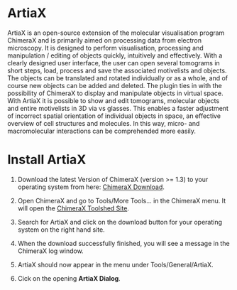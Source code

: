 # ArtiaX

ArtiaX is an open-source extension of the molecular visualisation program ChimeraX and is primarily aimed on processing 
data from electron microscopy. It is designed to perform visualisation, processing and manipulation / editing of objects 
quickly, intuitively and effectively. With a clearly designed user interface, the user can open several tomograms in 
short steps, load, process and save the associated motivelists and objects. The objects can be translated and rotated 
individually or as a whole, and of course new objects can be added and deleted. The plugin ties in with the possibility 
of ChimeraX to display and manipulate objects in virtual space. With ArtiaX it is possible to show and edit tomograms, 
molecular objects and entire motivelists in 3D via vs glasses. This enables a faster adjustment of incorrect spatial 
orientation of individual objects in space, an effective overview of cell structures and molecules. In this way, micro- 
and macromolecular interactions can be comprehended more easily. 

# Install ArtiaX

1. Download the latest Version of ChimeraX (version >= 1.3) to your operating system from here: 
[ChimeraX Download](https://www.rbvi.ucsf.edu/chimerax/download.html#release). 

2. Open ChimeraX and go to Tools/More Tools... in the ChimeraX menu. It will open the [ChimeraX Toolshed Site](https://cxtoolshed.rbvi.ucsf.edu/).

3. Search for ArtiaX and click on the download button for your operating system on the right hand site. 

4. When the download successfully finished, you will see a message in the ChimeraX log window.

5. ArtiaX should now appear in the menu under Tools/General/ArtiaX. 

6. Cick on the opening **ArtiaX Dialog**.